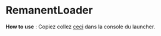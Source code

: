 # RemanentLoader
**How to use** :
Copiez collez [ceci](https://github.com/hytykateur/RemanentLoader-data/raw/master/command) dans la console du launcher.
